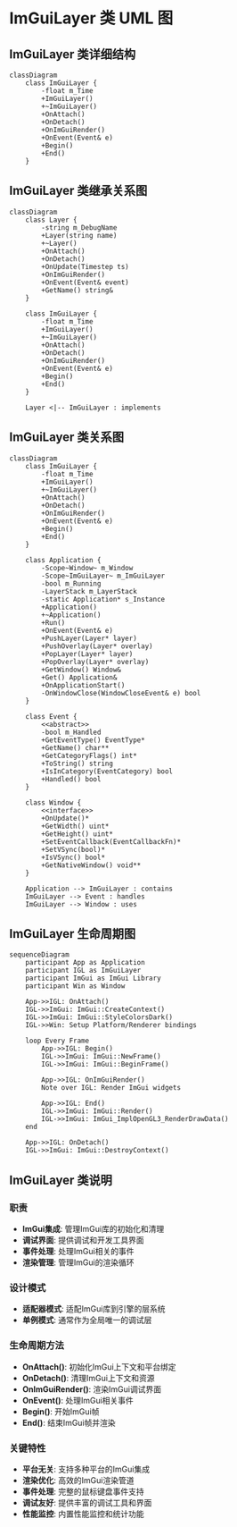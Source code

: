 # ImGuiLayer 类 UML 图

## ImGuiLayer 类详细结构

```mermaid
classDiagram
    class ImGuiLayer {
        -float m_Time
        +ImGuiLayer()
        +~ImGuiLayer()
        +OnAttach()
        +OnDetach()
        +OnImGuiRender()
        +OnEvent(Event& e)
        +Begin()
        +End()
    }
```

## ImGuiLayer 类继承关系图

```mermaid
classDiagram
    class Layer {
        -string m_DebugName
        +Layer(string name)
        +~Layer()
        +OnAttach()
        +OnDetach()
        +OnUpdate(Timestep ts)
        +OnImGuiRender()
        +OnEvent(Event& event)
        +GetName() string&
    }

    class ImGuiLayer {
        -float m_Time
        +ImGuiLayer()
        +~ImGuiLayer()
        +OnAttach()
        +OnDetach()
        +OnImGuiRender()
        +OnEvent(Event& e)
        +Begin()
        +End()
    }

    Layer <|-- ImGuiLayer : implements
```

## ImGuiLayer 类关系图

```mermaid
classDiagram
    class ImGuiLayer {
        -float m_Time
        +ImGuiLayer()
        +~ImGuiLayer()
        +OnAttach()
        +OnDetach()
        +OnImGuiRender()
        +OnEvent(Event& e)
        +Begin()
        +End()
    }

    class Application {
        -Scope~Window~ m_Window
        -Scope~ImGuiLayer~ m_ImGuiLayer
        -bool m_Running
        -LayerStack m_LayerStack
        -static Application* s_Instance
        +Application()
        +~Application()
        +Run()
        +OnEvent(Event& e)
        +PushLayer(Layer* layer)
        +PushOverlay(Layer* overlay)
        +PopLayer(Layer* layer)
        +PopOverlay(Layer* overlay)
        +GetWindow() Window&
        +Get() Application&
        +OnApplicationStart()
        -OnWindowClose(WindowCloseEvent& e) bool
    }

    class Event {
        <<abstract>>
        -bool m_Handled
        +GetEventType() EventType*
        +GetName() char**
        +GetCategoryFlags() int*
        +ToString() string
        +IsInCategory(EventCategory) bool
        +Handled() bool
    }

    class Window {
        <<interface>>
        +OnUpdate()*
        +GetWidth() uint*
        +GetHeight() uint*
        +SetEventCallback(EventCallbackFn)*
        +SetVSync(bool)*
        +IsVSync() bool*
        +GetNativeWindow() void**
    }

    Application --> ImGuiLayer : contains
    ImGuiLayer --> Event : handles
    ImGuiLayer --> Window : uses
```

## ImGuiLayer 生命周期图

```mermaid
sequenceDiagram
    participant App as Application
    participant IGL as ImGuiLayer
    participant ImGui as ImGui Library
    participant Win as Window

    App->>IGL: OnAttach()
    IGL->>ImGui: ImGui::CreateContext()
    IGL->>ImGui: ImGui::StyleColorsDark()
    IGL->>Win: Setup Platform/Renderer bindings
    
    loop Every Frame
        App->>IGL: Begin()
        IGL->>ImGui: ImGui::NewFrame()
        IGL->>ImGui: ImGui::BeginFrame()
        
        App->>IGL: OnImGuiRender()
        Note over IGL: Render ImGui widgets
        
        App->>IGL: End()
        IGL->>ImGui: ImGui::Render()
        IGL->>ImGui: ImGui_ImplOpenGL3_RenderDrawData()
    end
    
    App->>IGL: OnDetach()
    IGL->>ImGui: ImGui::DestroyContext()
```

## ImGuiLayer 类说明

### 职责
- **ImGui集成**: 管理ImGui库的初始化和清理
- **调试界面**: 提供调试和开发工具界面
- **事件处理**: 处理ImGui相关的事件
- **渲染管理**: 管理ImGui的渲染循环

### 设计模式
- **适配器模式**: 适配ImGui库到引擎的层系统
- **单例模式**: 通常作为全局唯一的调试层

### 生命周期方法
- **OnAttach()**: 初始化ImGui上下文和平台绑定
- **OnDetach()**: 清理ImGui上下文和资源
- **OnImGuiRender()**: 渲染ImGui调试界面
- **OnEvent()**: 处理ImGui相关事件
- **Begin()**: 开始ImGui帧
- **End()**: 结束ImGui帧并渲染

### 关键特性
- **平台无关**: 支持多种平台的ImGui集成
- **渲染优化**: 高效的ImGui渲染管道
- **事件处理**: 完整的鼠标键盘事件支持
- **调试友好**: 提供丰富的调试工具和界面
- **性能监控**: 内置性能监控和统计功能
